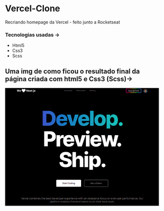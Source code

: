 # Vercel-Clone
Recriando homepage da Vercel - feito junto a Rocketseat

### Tecnologias usadas -> 
* Html5
* Css3
* Scss

## Uma img de como ficou o resultado final da página criada com html5 e Css3 (Scss)->
![img da homepage da Vercel](https://github.com/JonathanAndrade19/Vercel-Clone/blob/main/Captura%20de%20tela%20de%202021-02-16%2015-21-08.png)
